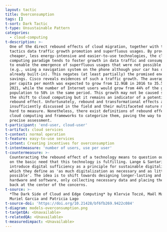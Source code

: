 ```yaml
---
layout: tactic
title: Overconsumption
tags: []
t-sort: Dark Tactic
t-type: Unsustainable Pattern
categories:
  - cloud-computing
t-description: >-
  One of the direct rebound effects of cloud migration, together with the dark
  tactics data traffic growth promotion and superfluous usages. By providing
  cheaper, less energy-intensive and easier-to-use technologies, the cloud
  computing paradigm tends to foster growth in data traffic and consumption and
  to enable the emergence of superfluous usages that were not possible before
  (e.g., using a navigation system on the phone although your car has one
  already built-in). This negates (at least partially) the promised energy
  savings. Cisco reveals evidences of such a traffic growth. The average traffic
  per capita per month was expected to grow from 12.9GB in 2016 to 35.5GB in
  2021, while the number of Internet users would grow from 44% of the global
  population to 58% in the same period. This growth may not be caused solely by
  the shift to cloud computing but it remains an indicator of a potential
  rebound effect. Unfortunately, rebound and transformational effects are
  insufficiently discussed in the field and their multifaceted nature makes them
  hard to measure. Nonetheless, there exist definitions of rebound effects in
  cloud computing and frameworks to categorize them, paving the way to more
  precise assessment.
t-participant: 'end-user, cloud-user'
t-artifact: cloud services
t-context: normal operation
t-feature: easy-to-use services
t-intent: Creating incentives for overconsumption
t-intentmeasure: 'number of users, use per user'
t-countermeasure: >-
  Counteracting the rebound effect of a technology means to question ourselves
  on the basic need that this technology is fulfilling. Lange & Santarius
  introduce digital sufficiency as a principle for sustainable digitalization,
  which they define as 'as much digitalization as necessary and as little as
  possible'. The idea is to shift towards designing longer-lasting and reparable
  hardware and software, only collecting necessary data and placing the user
  back at the center of the concerns.
t-source: >-
  *The Dark Side of Cloud and Edge Computing* by Klervie Toczé, Maël Madon,
  Muriel Garcia and Patricia Lago
t-source-doi: 'https://doi.org/10.21428/bf6fb269.9422c084'
t-diagram: models-overconsumption.png
t-targetQA: <Unavailable>
t-relatedQA: <Unavailable>
t-measuredimpact: <Unavailable>
---
```


